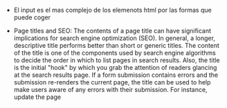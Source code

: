 - El input es el mas complejo de los elemenots html por las formas que puede coger

- Page titles and SEO: The contents of a page title can have significant implications for search engine optimization (SEO). In general, a longer, descriptive title performs better than short or generic titles. The content of the title is one of the components used by search engine algorithms to decide the order in which to list pages in search results. Also, the title is the initial "hook" by which you grab the attention of readers glancing at the search results page. If a form submission contains errors and the submission re-renders the current page, the title can be used to help make users aware of any errors with their submission. For instance, update the page <title> value to reflect significant page state changes (such as form validation problems).

- Only use one <h1> per page - this should represent the main heading/subject for the whole page. Also, do not skip heading levels start with <h1>, then use <h2>, and so on.

- Browsers automatically add a single blank line before and after each <p> element.

- con <link> tambien se puede llamar fonts.

## Canvas

- In canvas the origin is still the upper-left corner of the window.

- The vertical numbers increase in value moving down the screen. The standard way to write coordinates is to put the horizontal value first, followed by the vertical value.